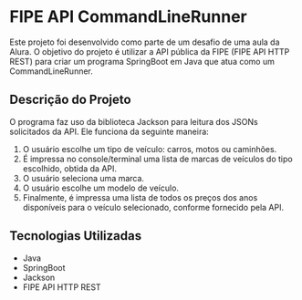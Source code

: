 # FIPE API CommandLineRunner

Este projeto foi desenvolvido como parte de um desafio de uma aula da Alura. O objetivo do projeto é utilizar a API pública da FIPE (FIPE API HTTP REST) para criar um programa SpringBoot em Java que atua como um CommandLineRunner.

## Descrição do Projeto

O programa faz uso da biblioteca Jackson para leitura dos JSONs solicitados da API. Ele funciona da seguinte maneira:

1. O usuário escolhe um tipo de veículo: carros, motos ou caminhões.
2. É impressa no console/terminal uma lista de marcas de veículos do tipo escolhido, obtida da API.
3. O usuário seleciona uma marca.
4. O usuário escolhe um modelo de veículo.
5. Finalmente, é impressa uma lista de todos os preços dos anos disponíveis para o veículo selecionado, conforme fornecido pela API.

## Tecnologias Utilizadas

- Java
- SpringBoot
- Jackson
- FIPE API HTTP REST
